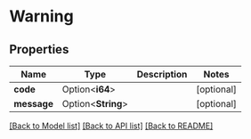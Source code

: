 # Warning

## Properties

Name | Type | Description | Notes
------------ | ------------- | ------------- | -------------
**code** | Option<**i64**> |  | [optional]
**message** | Option<**String**> |  | [optional]

[[Back to Model list]](../README.md#documentation-for-models) [[Back to API list]](../README.md#documentation-for-api-endpoints) [[Back to README]](../README.md)


